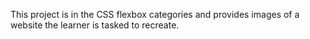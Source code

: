 This project is in the CSS flexbox categories and provides images of a website the learner is tasked to recreate.
